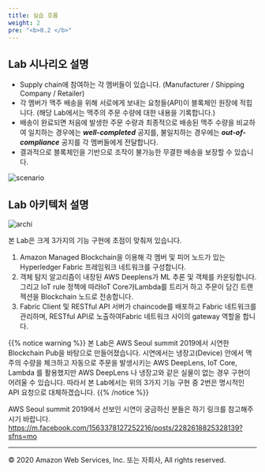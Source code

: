 ```yaml
---
title: 실습 흐름 
weight: 2
pre: "<b>0.2 </b>"
---
```



## Lab 시나리오 설명 

- Supply chain에 참여하는 각 멤버들이 있습니다. (Manufacturer / Shipping Company / Retailer) 
- 각 멤버가 맥주 배송을 위해 서로에게 보내는 요청들(API)이 블록체인 원장에 적힙니다. (해당 Lab에서는 맥주의 주문 수량에 대한 내용을 기록합니다.)
- 배송이 완료되면 처음에 발생한 주문 수량과 최종적으로 배송된 맥주 수량을 비교하여 일치하는 경우에는 ***well-completed*** 공지를, 불일치하는 경우에는 ***out-of-compliance*** 공지를 각 멤버들에게 전달합니다.  
- 결과적으로 블록체인을 기반으로 조작이 불가능한 무결한 배송을 보장할 수 있습니다. 

![scenario](/lab1/image/scenario.png)


## Lab 아키텍처 설명 

![archi](/lab1/image/architecture.png)

본 Lab은 크게 3가지의 기능 구현에 초점이 맞춰져 있습니다.

1. Amazon Managed Blockchain을 이용해 각 멤버 및 피어 노드가 있는 Hyperledger Fabric 프레임워크 네트워크를 구성합니다. 
2. 객체 탐지 알고리즘이 내장된 AWS Deeplens가 ML 추론 및 객체를 카운팅합니다. 그리고 IoT rule 정책에 따라IoT Core가Lambda를 트리거 하고 주문이 담긴 트랜젝션을  Blockchain 노드로 전송합니다.  
3. Fabric Client 및 RESTful API 서버가 chaincode를 배포하고 Fabric 네트워크를 관리하며, RESTful API로 노출하여Fabric 네트워크 사이의 gateway 역할을 합니다. 

{{% notice warning %}}
본 Lab은 AWS Seoul summit 2019에서 시연한 Blockchain Pub을 바탕으로 만들어졌습니다. 
시연에서는 냉장고(Device) 안에서 맥주의 수량을 체크하고 자동으로 주문을 발생시키는 AWS DeepLens, IoT Core, Lambda 를 활용했지만 AWS DeepLens 나 냉장고와 같은 실물이 없는 경우 구현이 어려울 수 있습니다. 따라서 본 Lab에서는 위의 3가지 기능 구현 중 2번은 명시적인 API 요청으로 대체하겠습니다. 
{{% /notice %}}
 
AWS Seoul summit 2019에서 선보인 시연이 궁금하신 분들은 하기 링크를 참고해주시기 바랍니다. 
https://m.facebook.com/1563378127252216/posts/2282618825328139?sfns=mo


---
© 2020 Amazon Web Services, Inc. 또는 자회사, All rights reserved.
